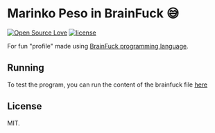 # Marinko Peso in BrainFuck :sweat_smile:
[![Open Source Love](https://badges.frapsoft.com/os/v1/open-source.svg?v=103)](https://github.com/ellerbrock/open-source-badges/)
[![license](https://img.shields.io/github/license/marinko-peso/shamus.svg)](https://github.com/marinko-peso/shamus/blob/master/LICENSE)

For fun "profile" made using [BrainFuck programming language](https://en.wikipedia.org/wiki/Brainfuck).

## Running

To test the program, you can run the content of the brainfuck file [here](https://copy.sh/brainfuck/)

## License

MIT.
